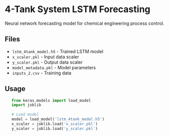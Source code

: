 # 4-Tank System LSTM Forecasting
   
   Neural network forecasting model for chemical engineering process control.
   
   ## Files
   - `lstm_4tank_model.h5` - Trained LSTM model
   - `x_scaler.pkl` - Input data scaler
   - `y_scaler.pkl` - Output data scaler  
   - `model_metadata.pkl` - Model parameters
   - `inputs_2.csv` - Training data
   
   ## Usage
```python
   from keras.models import load_model
   import joblib
   
   # Load model
   model = load_model('lstm_4tank_model.h5')
   x_scaler = joblib.load('x_scaler.pkl')
   y_scaler = joblib.load('y_scaler.pkl')